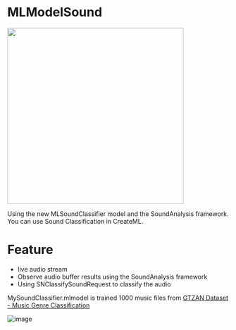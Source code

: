 # MLModelSound

<img src= "https://raw.github.com/wiki/techiro/MLModelSound/images/output.gif" width="400">

Using the new MLSoundClassifier model and the SoundAnalysis framework.
You can use Sound Classification in CreateML.

# Feature
- live audio stream
- Observe audio buffer results using the SoundAnalysis framework
- Using SNClassifySoundRequest to classify the audio

MySoundClassifier.mlmodel is trained 1000 music files from [GTZAN Dataset - Music Genre Classification](https://www.kaggle.com/andradaolteanu/gtzan-dataset-music-genre-classification)

![image](https://user-images.githubusercontent.com/35694946/143022584-cbd60897-d423-4a0f-9b98-94a38af2653e.png)



